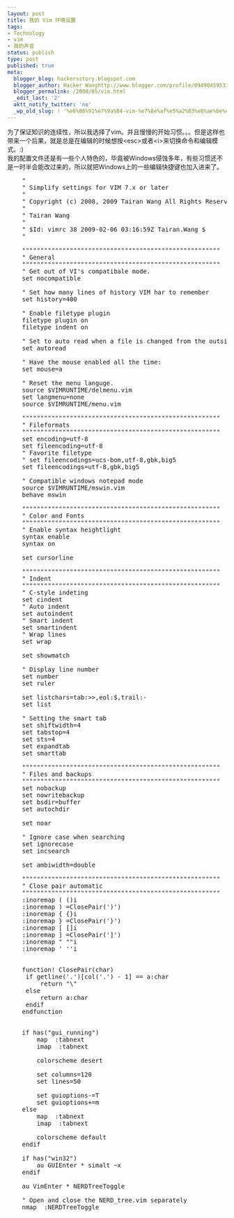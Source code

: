 ```yaml
---
layout: post
title: 我的 Vim 环境设置
tags:
- Technology
- vim
- 我的声音
status: publish
type: post
published: true
meta:
  blogger_blog: hackersstory.blogspot.com
  blogger_author: Hacker Wanghttp://www.blogger.com/profile/09490459533264275905noreply@blogger.com
  blogger_permalink: /2008/05/vim.html
  _edit_last: '2'
  aktt_notify_twitter: 'no'
  _wp_old_slug: ! '%e6%88%91%e7%9a%84-vim-%e7%8e%af%e5%a2%83%e8%ae%be%e7%bd%ae'
---
```

为了保证知识的连续性，所以我选择了vim。并且慢慢的开始习惯。。。但是这样也带来一个后果，就是总是在编辑的时候想按&lt;esc&gt;或者&lt;i&gt;来切换命令和编辑模式。:)<br />我的配置文件还是有一些个人特色的，毕竟被Windows侵蚀多年，有些习惯还不是一时半会能改过来的，所以就把Windows上的一些编辑快捷键也加入进来了。<br />

<pre lang="vim" line="1">
    "
    " Simplify settings for VIM 7.x or later
    "
    " Copyright (c) 2008, 2009 Tairan Wang All Rights Reserved.
    "
    " Tairan Wang <tairan.wang(at)gmail.com>
    "
    " $Id: vimrc 38 2009-02-06 03:16:59Z Tairan.Wang $
    "

    """"""""""""""""""""""""""""""""""""""""""""""""""""""
    " General
    """"""""""""""""""""""""""""""""""""""""""""""""""""""
    " Get out of VI's compatibale mode.
    set nocompatible

    " Set how many lines of history VIM har to remember
    set history=400

    " Enable filetype plugin
    filetype plugin on
    filetype indent on

    " Set to auto read when a file is changed from the outside
    set autoread

    " Have the mouse enabled all the time:
    set mouse=a

    " Reset the menu languge.
    source $VIMRUNTIME/delmenu.vim
    set langmenu=none
    source $VIMRUNTIME/menu.vim

    """"""""""""""""""""""""""""""""""""""""""""""""""""""
    " Fileformats
    """"""""""""""""""""""""""""""""""""""""""""""""""""""
    set encoding=utf-8
    set fileencoding=utf-8
    " Favorite filetype
    " set fileencodings=ucs-bom,utf-8,gbk,big5
    set fileencodings=utf-8,gbk,big5

    " Compatible windows notepad mode
    source $VIMRUNTIME/mswin.vim
    behave mswin

    """"""""""""""""""""""""""""""""""""""""""""""""""""""
    " Color and Fonts
    """"""""""""""""""""""""""""""""""""""""""""""""""""""
    " Enable syntax heightlight
    syntax enable
    syntax on

    set cursorline

    """"""""""""""""""""""""""""""""""""""""""""""""""""""
    " Indent
    """"""""""""""""""""""""""""""""""""""""""""""""""""""
    " C-style indeting
    set cindent
    " Auto indent
    set autoindent
    " Smart indent
    set smartindent
    " Wrap lines
    set wrap

    set showmatch

    " Display line number
    set number
    set ruler

    set listchars=tab:>>,eol:$,trail:-
    set list

    " Setting the smart tab
    set shiftwidth=4
    set tabstop=4
    set sts=4
    set expandtab
    set smarttab

    """"""""""""""""""""""""""""""""""""""""""""""""""""""
    " Files and backups
    """"""""""""""""""""""""""""""""""""""""""""""""""""""
    set nobackup
    set nowritebackup
    set bsdir=buffer
    set autochdir

    set noar

    " Ignore case when searching
    set ignorecase
    set incsearch

    set ambiwidth=double

    """"""""""""""""""""""""""""""""""""""""""""""""""""""
    " Close pair automatic
    """"""""""""""""""""""""""""""""""""""""""""""""""""""
    :inoremap ( ()<ESC>i
    :inoremap ) <c-r>=ClosePair(')')<CR>
    :inoremap { {}<ESC>i
    :inoremap } <c-r>=ClosePair('}')<CR>
    :inoremap [ []<ESC>i
    :inoremap ] <c-r>=ClosePair(']')<CR>
    :inoremap " ""<ESC>i
    :inoremap ' ''<ESC>i


    function! ClosePair(char)
     if getline('.')[col('.') - 1] == a:char
         return "\<Right>"
     else
         return a:char
     endif
    endfunction


    if has("gui_running")
        map <C-Tab> :tabnext<CR>
        imap <C-Tab> <Esc>:tabnext<CR>

        colorscheme desert

        set columns=120
        set lines=50

        set guioptions-=T
        set guioptions+=m
    else
        map <C-K><C-T> :tabnext<CR>
        imap <C-K><C-T> <Esc>:tabnext<CR>

        colorscheme default
    endif

    if has("win32")
        au GUIEnter * simalt ~x
    endif

    au VimEnter * NERDTreeToggle

    " Open and close the NERD_tree.vim separately
    nmap <F7> <ESC>:NERDTreeToggle<RETURN>
</pre>
